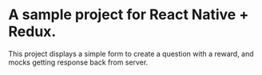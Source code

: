 # A sample project for React Native + Redux.

This project displays a simple form to create a question with a reward, and mocks getting response back from server.